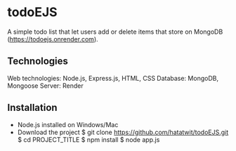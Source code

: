 # todoEJS
A simple todo list that let users add or delete items that store on MongoDB (https://todoejs.onrender.com).

## Technologies
Web technologies: Node.js, Express.js, HTML, CSS
Database: MongoDB, Mongoose
Server: Render

## Installation
* Node.js installed on Windows/Mac
* Download the project
  $ git clone https://github.com/hatatwit/todoEJS.git
  $ cd PROJECT_TITLE
  $ npm install
  $ node app.js


